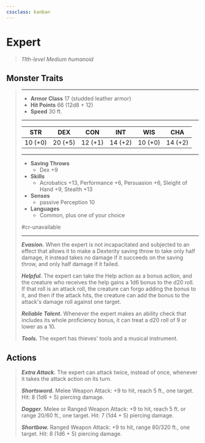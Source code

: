 ```yaml
---
cssclass: kanban
---
```


# Expert
>*11th-level Medium humanoid*
## Monster Traits
>___
>- **Armor Class** 17 (studded leather armor)
>- **Hit Points** 66 (12d8 + 12)
>- **Speed** 30 ft.
>___
>|STR|DEX|CON|INT|WIS|CHA|
>|:---:|:---:|:---:|:---:|:---:|:---:|
>|10 (+0)|20 (+5)|12 (+1)|14 (+2)|10 (+0)|14 (+2)|
>___
>- **Saving Throws**
>	 - Dex +9
>- **Skills**
>	 - Acrobatics +13, Performance +6, Persuasion +6, Sleight of Hand +9, Stealth +13
>- **Senses**
>	 - passive Perception 10
>- **Languages**
>	 - Common, plus one of your choice
>
> #cr-unavailable
>___
>***Evasion.*** When the expert is not incapacitated and subjected to an effect that allows it to make a Dexterity saving throw to take only half damage, it instead takes no damage if it succeeds on the saving throw, and only half damage if it failed.  
>
>***Helpful.*** The expert can take the Help action as a bonus action, and the creature who receives the help gains a 1d6 bonus to the d20 roll. If that roll is an attack roll, the creature can forgo adding the bonus to it, and then if the attack hits, the creature can add the bonus to the attack's damage roll against one target.  
>
>***Reliable Talent.*** Whenever the expert makes an ability check that includes its whole proficiency bonus, it can treat a d20 roll of 9 or lower as a 10.  
>
>***Tools.*** The expert has thieves' tools and a musical instrument.  
>
## Actions
>***Extra Attack.*** The expert can attack twice, instead of once, whenever it takes the attack action on its turn.  
>
>***Shortsword.*** Melee Weapon Attack: +9 to hit, reach 5 ft., one target. Hit: 8 (1d6 + 5) piercing damage.  
>
>***Dagger.*** Melee  or Ranged Weapon Attack: +9 to hit, reach 5 ft. or range 20/60 ft., one target. Hit: 7 (1d4 + 5) piercing damage.  
>
>***Shortbow.*** Ranged Weapon Attack: +9 to hit, range 80/320 ft., one target. Hit: 8 (1d6 + 5) piercing damage.